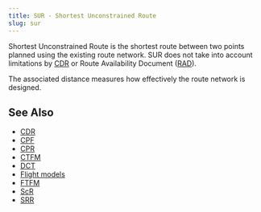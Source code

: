 ```yaml
---
title: SUR - Shortest Unconstrained Route
slug: sur
---
```


Shortest Unconstrained Route is the shortest route between two points planned
using the existing route network.
SUR does not take into account limitations by [CDR](cdr.md) or 
Route Availability Document ([RAD](rad.md)).

The associated distance measures how effectively the route network is designed.


## See Also

* [CDR](cdr.md)
* [CPF](cpf.md)
* [CPR](cpr.md)
* [CTFM](ctfm.md)
* [DCT](dct.md)
* [Flight models](../definition/flight-models.md)
* [FTFM](ftfm.md)
* [ScR](scr.md)
* [SRR](srr.md)
